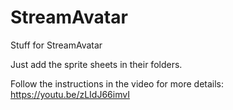 # StreamAvatar
Stuff for StreamAvatar

Just add the sprite sheets in their folders.

Follow the instructions in the video for more details:
https://youtu.be/zLIdJ66imvI
